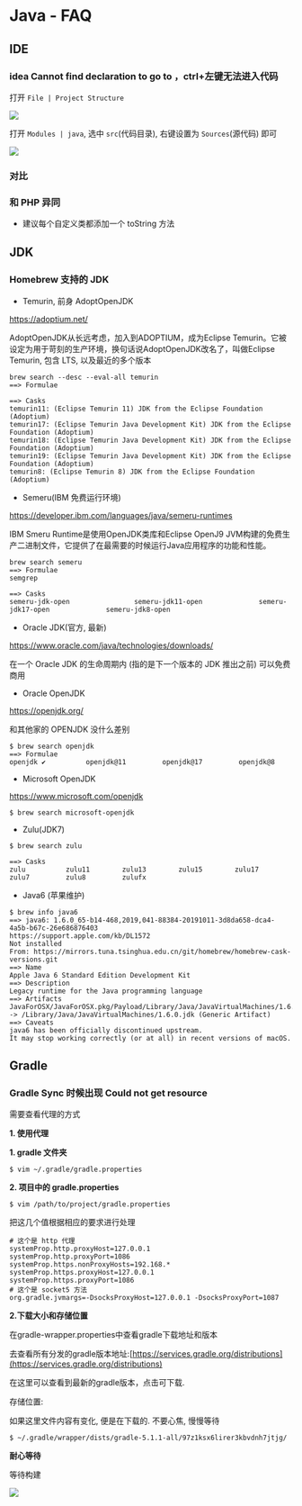 # Java - FAQ

## IDE

### idea Cannot find declaration to go to ，ctrl+左键无法进入代码

打开 `File | Project Structure`

![](https://file.wulicode.com/doc/20230510/1683698147525.png)

打开 `Modules | java`, 选中 `src`(代码目录), 右键设置为 `Sources`(源代码) 即可

![](https://file.wulicode.com/doc/20230510/1683698235271.png)

### 对比

### 和 PHP 异同

- 建议每个自定义类都添加一个 toString 方法

## JDK

### Homebrew 支持的 JDK

- Temurin, 前身 AdoptOpenJDK

https://adoptium.net/

AdoptOpenJDK从长远考虑，加入到ADOPTIUM，成为Eclipse Temurin。它被设定为用于苛刻的生产环境，换句话说AdoptOpenJDK改名了，叫做Eclipse Temurin, 包含 LTS, 以及最近的多个版本

```
brew search --desc --eval-all temurin
==> Formulae

==> Casks
temurin11: (Eclipse Temurin 11) JDK from the Eclipse Foundation (Adoptium)
temurin17: (Eclipse Temurin Java Development Kit) JDK from the Eclipse Foundation (Adoptium)
temurin18: (Eclipse Temurin Java Development Kit) JDK from the Eclipse Foundation (Adoptium)
temurin19: (Eclipse Temurin Java Development Kit) JDK from the Eclipse Foundation (Adoptium)
temurin8: (Eclipse Temurin 8) JDK from the Eclipse Foundation (Adoptium)
```

- Semeru(IBM 免费运行环境)

https://developer.ibm.com/languages/java/semeru-runtimes

IBM Smeru Runtime是使用OpenJDK类库和Eclipse OpenJ9 JVM构建的免费生产二进制文件，它提供了在最需要的时候运行Java应用程序的功能和性能。

```
brew search semeru
==> Formulae
semgrep

==> Casks
semeru-jdk-open                semeru-jdk11-open              semeru-jdk17-open              semeru-jdk8-open
```

- Oracle JDK(官方, 最新)

https://www.oracle.com/java/technologies/downloads/

在一个 Oracle JDK 的生命周期内 (指的是下一个版本的 JDK 推出之前) 可以免费商用

- Oracle OpenJDK

https://openjdk.org/

和其他家的 OPENJDK 没什么差别

```
$ brew search openjdk
==> Formulae
openjdk ✔          openjdk@11         openjdk@17         openjdk@8
```

- Microsoft OpenJDK

https://www.microsoft.com/openjdk

```
$ brew search microsoft-openjdk
```

- Zulu(JDK7)

```
$ brew search zulu

==> Casks
zulu          zulu11        zulu13        zulu15        zulu17        zulu7         zulu8         zulufx
```

- Java6 (苹果维护)

```
$ brew info java6
==> java6: 1.6.0_65-b14-468,2019,041-88384-20191011-3d8da658-dca4-4a5b-b67c-26e686876403
https://support.apple.com/kb/DL1572
Not installed
From: https://mirrors.tuna.tsinghua.edu.cn/git/homebrew/homebrew-cask-versions.git
==> Name
Apple Java 6 Standard Edition Development Kit
==> Description
Legacy runtime for the Java programming language
==> Artifacts
JavaForOSX/JavaForOSX.pkg/Payload/Library/Java/JavaVirtualMachines/1.6.0.jdk -> /Library/Java/JavaVirtualMachines/1.6.0.jdk (Generic Artifact)
==> Caveats
java6 has been officially discontinued upstream.
It may stop working correctly (or at all) in recent versions of macOS.
```


## Gradle

### Gradle Sync 时候出现 Could not get resource

需要查看代理的方式

**1. 使用代理**

**1. gradle 文件夹**

```
$ vim ~/.gradle/gradle.properties
```

**2. 项目中的 gradle.properties**

```
$ vim /path/to/project/gradle.properties
```

把这几个值根据相应的要求进行处理

```
# 这个是 http 代理
systemProp.http.proxyHost=127.0.0.1
systemProp.http.proxyPort=1086
systemProp.https.nonProxyHosts=192.168.*
systemProp.https.proxyHost=127.0.0.1
systemProp.https.proxyPort=1086
# 这个是 socket5 方法
org.gradle.jvmargs=-DsocksProxyHost=127.0.0.1 -DsocksProxyPort=1087
```

**2.下载大小和存储位置**

在gradle-wrapper.properties中查看gradle下载地址和版本

去查看所有分发的gradle版本地址:[https://services.gradle.org/distributions](https://services.gradle.org/distributions)

在这里可以查看到最新的gradle版本，点击可下载.

存储位置:

如果这里文件内容有变化, 便是在下载的. 不要心焦, 慢慢等待

```
$ ~/.gradle/wrapper/dists/gradle-5.1.1-all/97z1ksx6lirer3kbvdnh7jtjg/
```

**耐心等待**

等待构建

![](https://file.wulicode.com/yuque/202208/04/15/3520ESKoJufx.png?x-oss-process=image/resize,h_204)